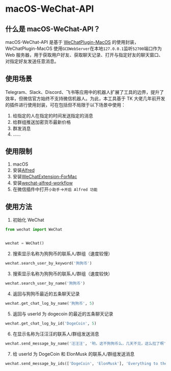 # macOS-WeChat-API

## 什么是 macOS-WeChat-API？

macOS-WeChat-API 是基于 [WeChatPlugin-MacOS](https://github.com/TKkk-iOSer/WeChatPlugin-MacOS) 的使用封装，WeChatPlugin-MacOS 使用`GCDWebServer`在本地`127.0.0.1`监听`52700`端口作为 Web 服务器，用于获取用户好友、获取聊天记录、打开与指定好友的聊天窗口、对指定好友发送任意消息。

## 使用场景

Telegram、Slack、Discord、飞书等应用中的机器人扩展了工具的边界，提升了效率，但微信官方始终不支持微信机器人。为此，本工具基于 TK 大佬几年前开发的插件进行使用封装，可在包括但不局限于以下场景中使用：

1. 给指定的人在指定的时间发送指定的消息
2. 给群组推送加密货币最新价格
3. 群发消息
4. ……

## 使用限制

1. macOS
2. 安装[Alfred](https://www.alfredapp.com)
3. 安装[WeChatExtension-ForMac](https://github.com/MustangYM/WeChatExtension-ForMac)
4. 安装[wechat-alfred-workflow](https://github.com/TKkk-iOSer/wechat-alfred-workflow)
5. 在微信插件中打开`小助手`->`开启 Alfred 功能`

## 使用方法

1. 初始化 WeChat

```python
from wechat import WeChat


wechat = WeChat()
```

2. 搜索显示名称为狗狗币的联系人/群组（速度较慢）

```python
wechat.search_user_by_keyword('狗狗币')
```

3. 搜索显示名称为狗狗币的联系人/群组（速度较快）

```python
wechat.search_user_by_name('狗狗币')
```

4. 返回与狗狗币最近的五条聊天记录

```python
wechat.get_chat_log_by_name('狗狗币', 5)
```

5. 返回与 userId 为 dogecoin 的最近的五条聊天记录

```python
wechat.get_chat_log_by_id('DogeCoin', 5)
```

6. 在显示名称为汪汪汪的联系人/群组发送消息

```python
wechat.send_message_by_name('汪汪汪', '哟，这不狗狗币么，几天不见，这么拉了啊')
```

7. 给 userId 为 DogeCoin 和 ElonMusk 的联系人/群组发送消息

```python
wechat.send_message_by_ids(['DogeCoin', 'ElonMusk'], 'Everything to the moon!')
```


